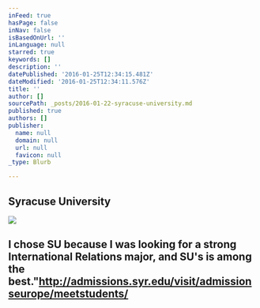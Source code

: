 ```yaml
---
inFeed: true
hasPage: false
inNav: false
isBasedOnUrl: ''
inLanguage: null
starred: true
keywords: []
description: ''
datePublished: '2016-01-25T12:34:15.481Z'
dateModified: '2016-01-25T12:34:11.576Z'
title: ''
author: []
sourcePath: _posts/2016-01-22-syracuse-university.md
published: true
authors: []
publisher:
  name: null
  domain: null
  url: null
  favicon: null
_type: Blurb

---
```

## Syracuse University
![](https://the-grid-user-content.s3-us-west-2.amazonaws.com/c6799036-70c3-4878-9dc2-91976ea62322.jpg)

## I chose SU because I was looking for a strong International Relations major, and SU's is among the best."http://admissions.syr.edu/visit/admissionseurope/meetstudents/